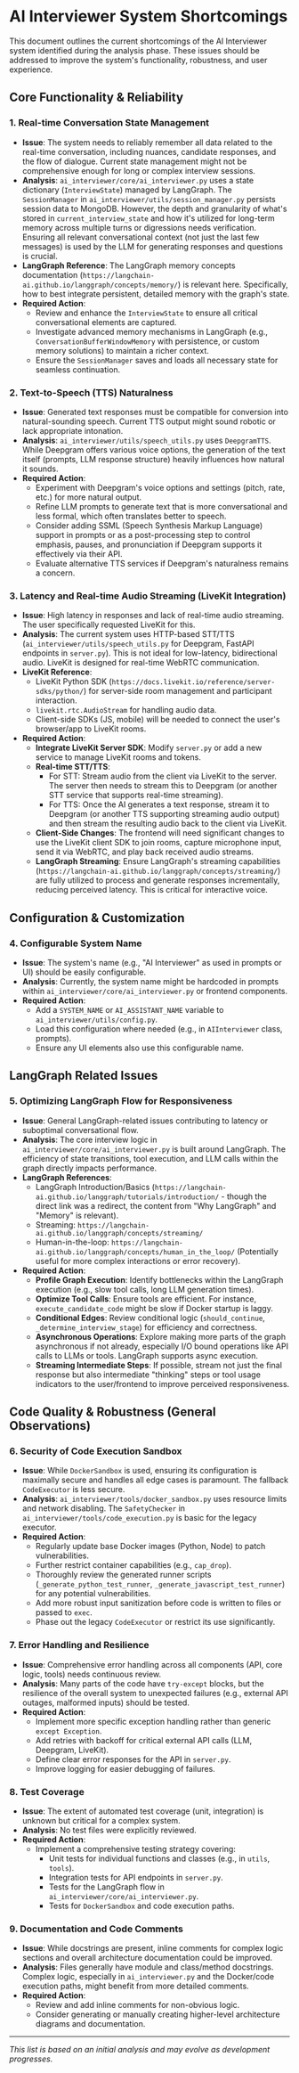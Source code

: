# AI Interviewer System Shortcomings

This document outlines the current shortcomings of the AI Interviewer system identified during the analysis phase. These issues should be addressed to improve the system's functionality, robustness, and user experience.

## Core Functionality & Reliability

### 1. Real-time Conversation State Management
- **Issue**: The system needs to reliably remember all data related to the real-time conversation, including nuances, candidate responses, and the flow of dialogue. Current state management might not be comprehensive enough for long or complex interview sessions.
- **Analysis**: `ai_interviewer/core/ai_interviewer.py` uses a state dictionary (`InterviewState`) managed by LangGraph. The `SessionManager` in `ai_interviewer/utils/session_manager.py` persists session data to MongoDB. However, the depth and granularity of what's stored in `current_interview_state` and how it's utilized for long-term memory across multiple turns or digressions needs verification. Ensuring all relevant conversational context (not just the last few messages) is used by the LLM for generating responses and questions is crucial.
- **LangGraph Reference**: The LangGraph memory concepts documentation (`https://langchain-ai.github.io/langgraph/concepts/memory/`) is relevant here. Specifically, how to best integrate persistent, detailed memory with the graph's state.
- **Required Action**:
    - Review and enhance the `InterviewState` to ensure all critical conversational elements are captured.
    - Investigate advanced memory mechanisms in LangGraph (e.g., `ConversationBufferWindowMemory` with persistence, or custom memory solutions) to maintain a richer context.
    - Ensure the `SessionManager` saves and loads all necessary state for seamless continuation.

### 2. Text-to-Speech (TTS) Naturalness
- **Issue**: Generated text responses must be compatible for conversion into natural-sounding speech. Current TTS output might sound robotic or lack appropriate intonation.
- **Analysis**: `ai_interviewer/utils/speech_utils.py` uses `DeepgramTTS`. While Deepgram offers various voice options, the generation of the text itself (prompts, LLM response structure) heavily influences how natural it sounds.
- **Required Action**:
    - Experiment with Deepgram's voice options and settings (pitch, rate, etc.) for more natural output.
    - Refine LLM prompts to generate text that is more conversational and less formal, which often translates better to speech.
    - Consider adding SSML (Speech Synthesis Markup Language) support in prompts or as a post-processing step to control emphasis, pauses, and pronunciation if Deepgram supports it effectively via their API.
    - Evaluate alternative TTS services if Deepgram's naturalness remains a concern.

### 3. Latency and Real-time Audio Streaming (LiveKit Integration)
- **Issue**: High latency in responses and lack of real-time audio streaming. The user specifically requested LiveKit for this.
- **Analysis**: The current system uses HTTP-based STT/TTS (`ai_interviewer/utils/speech_utils.py` for Deepgram, FastAPI endpoints in `server.py`). This is not ideal for low-latency, bidirectional audio. LiveKit is designed for real-time WebRTC communication.
- **LiveKit Reference**:
    - LiveKit Python SDK (`https://docs.livekit.io/reference/server-sdks/python/`) for server-side room management and participant interaction.
    - `livekit.rtc.AudioStream` for handling audio data.
    - Client-side SDKs (JS, mobile) will be needed to connect the user's browser/app to LiveKit rooms.
- **Required Action**:
    - **Integrate LiveKit Server SDK**: Modify `server.py` or add a new service to manage LiveKit rooms and tokens.
    - **Real-time STT/TTS**:
        - For STT: Stream audio from the client via LiveKit to the server. The server then needs to stream this to Deepgram (or another STT service that supports real-time streaming).
        - For TTS: Once the AI generates a text response, stream it to Deepgram (or another TTS supporting streaming audio output) and then stream the resulting audio back to the client via LiveKit.
    - **Client-Side Changes**: The frontend will need significant changes to use the LiveKit client SDK to join rooms, capture microphone input, send it via WebRTC, and play back received audio streams.
    - **LangGraph Streaming**: Ensure LangGraph's streaming capabilities (`https://langchain-ai.github.io/langgraph/concepts/streaming/`) are fully utilized to process and generate responses incrementally, reducing perceived latency. This is critical for interactive voice.

## Configuration & Customization

### 4. Configurable System Name
- **Issue**: The system's name (e.g., "AI Interviewer" as used in prompts or UI) should be easily configurable.
- **Analysis**: Currently, the system name might be hardcoded in prompts within `ai_interviewer/core/ai_interviewer.py` or frontend components.
- **Required Action**:
    - Add a `SYSTEM_NAME` or `AI_ASSISTANT_NAME` variable to `ai_interviewer/utils/config.py`.
    - Load this configuration where needed (e.g., in `AIInterviewer` class, prompts).
    - Ensure any UI elements also use this configurable name.

## LangGraph Related Issues

### 5. Optimizing LangGraph Flow for Responsiveness
- **Issue**: General LangGraph-related issues contributing to latency or suboptimal conversational flow.
- **Analysis**: The core interview logic in `ai_interviewer/core/ai_interviewer.py` is built around LangGraph. The efficiency of state transitions, tool execution, and LLM calls within the graph directly impacts performance.
- **LangGraph References**:
    - LangGraph Introduction/Basics (`https://langchain-ai.github.io/langgraph/tutorials/introduction/` - though the direct link was a redirect, the content from "Why LangGraph" and "Memory" is relevant).
    - Streaming: `https://langchain-ai.github.io/langgraph/concepts/streaming/`
    - Human-in-the-loop: `https://langchain-ai.github.io/langgraph/concepts/human_in_the_loop/` (Potentially useful for more complex interactions or error recovery).
- **Required Action**:
    - **Profile Graph Execution**: Identify bottlenecks within the LangGraph execution (e.g., slow tool calls, long LLM generation times).
    - **Optimize Tool Calls**: Ensure tools are efficient. For instance, `execute_candidate_code` might be slow if Docker startup is laggy.
    - **Conditional Edges**: Review conditional logic (`should_continue`, `_determine_interview_stage`) for efficiency and correctness.
    - **Asynchronous Operations**: Explore making more parts of the graph asynchronous if not already, especially I/O bound operations like API calls to LLMs or tools. LangGraph supports async execution.
    - **Streaming Intermediate Steps**: If possible, stream not just the final response but also intermediate "thinking" steps or tool usage indicators to the user/frontend to improve perceived responsiveness.

## Code Quality & Robustness (General Observations)

### 6. Security of Code Execution Sandbox
- **Issue**: While `DockerSandbox` is used, ensuring its configuration is maximally secure and handles all edge cases is paramount. The fallback `CodeExecutor` is less secure.
- **Analysis**: `ai_interviewer/tools/docker_sandbox.py` uses resource limits and network disabling. The `SafetyChecker` in `ai_interviewer/tools/code_execution.py` is basic for the legacy executor.
- **Required Action**:
    - Regularly update base Docker images (Python, Node) to patch vulnerabilities.
    - Further restrict container capabilities (e.g., `cap_drop`).
    - Thoroughly review the generated runner scripts (`_generate_python_test_runner`, `_generate_javascript_test_runner`) for any potential vulnerabilities.
    - Add more robust input sanitization before code is written to files or passed to `exec`.
    - Phase out the legacy `CodeExecutor` or restrict its use significantly.

### 7. Error Handling and Resilience
- **Issue**: Comprehensive error handling across all components (API, core logic, tools) needs continuous review.
- **Analysis**: Many parts of the code have `try-except` blocks, but the resilience of the overall system to unexpected failures (e.g., external API outages, malformed inputs) should be tested.
- **Required Action**:
    - Implement more specific exception handling rather than generic `except Exception`.
    - Add retries with backoff for critical external API calls (LLM, Deepgram, LiveKit).
    - Define clear error responses for the API in `server.py`.
    - Improve logging for easier debugging of failures.

### 8. Test Coverage
- **Issue**: The extent of automated test coverage (unit, integration) is unknown but critical for a complex system.
- **Analysis**: No test files were explicitly reviewed.
- **Required Action**:
    - Implement a comprehensive testing strategy covering:
        - Unit tests for individual functions and classes (e.g., in `utils`, `tools`).
        - Integration tests for API endpoints in `server.py`.
        - Tests for the LangGraph flow in `ai_interviewer/core/ai_interviewer.py`.
        - Tests for `DockerSandbox` and code execution paths.

### 9. Documentation and Code Comments
- **Issue**: While docstrings are present, inline comments for complex logic sections and overall architecture documentation could be improved.
- **Analysis**: Files generally have module and class/method docstrings. Complex logic, especially in `ai_interviewer.py` and the Docker/code execution paths, might benefit from more detailed comments.
- **Required Action**:
    - Review and add inline comments for non-obvious logic.
    - Consider generating or manually creating higher-level architecture diagrams and documentation.

---
*This list is based on an initial analysis and may evolve as development progresses.* 